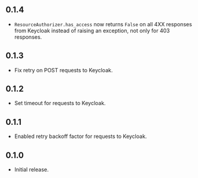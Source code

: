 ## 0.1.4

* `ResourceAuthorizer.has_access` now returns `False` on all 4XX responses from
  Keycloak instead of raising an exception, not only for 403 responses.

## 0.1.3

* Fix retry on POST requests to Keycloak.

## 0.1.2

* Set timeout for requests to Keycloak.

## 0.1.1

* Enabled retry backoff factor for requests to Keycloak.

## 0.1.0

* Initial release.
